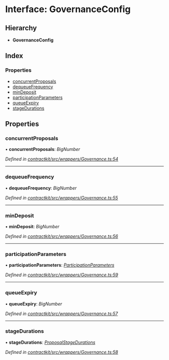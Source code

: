 # Interface: GovernanceConfig

## Hierarchy

* **GovernanceConfig**

## Index

### Properties

* [concurrentProposals](_contractkit_src_wrappers_governance_.governanceconfig.md#concurrentproposals)
* [dequeueFrequency](_contractkit_src_wrappers_governance_.governanceconfig.md#dequeuefrequency)
* [minDeposit](_contractkit_src_wrappers_governance_.governanceconfig.md#mindeposit)
* [participationParameters](_contractkit_src_wrappers_governance_.governanceconfig.md#participationparameters)
* [queueExpiry](_contractkit_src_wrappers_governance_.governanceconfig.md#queueexpiry)
* [stageDurations](_contractkit_src_wrappers_governance_.governanceconfig.md#stagedurations)

## Properties

###  concurrentProposals

• **concurrentProposals**: *BigNumber*

*Defined in [contractkit/src/wrappers/Governance.ts:54](https://github.com/celo-org/celo-monorepo/blob/master/packages/contractkit/src/wrappers/Governance.ts#L54)*

___

###  dequeueFrequency

• **dequeueFrequency**: *BigNumber*

*Defined in [contractkit/src/wrappers/Governance.ts:55](https://github.com/celo-org/celo-monorepo/blob/master/packages/contractkit/src/wrappers/Governance.ts#L55)*

___

###  minDeposit

• **minDeposit**: *BigNumber*

*Defined in [contractkit/src/wrappers/Governance.ts:56](https://github.com/celo-org/celo-monorepo/blob/master/packages/contractkit/src/wrappers/Governance.ts#L56)*

___

###  participationParameters

• **participationParameters**: *[ParticipationParameters](_contractkit_src_wrappers_governance_.participationparameters.md)*

*Defined in [contractkit/src/wrappers/Governance.ts:59](https://github.com/celo-org/celo-monorepo/blob/master/packages/contractkit/src/wrappers/Governance.ts#L59)*

___

###  queueExpiry

• **queueExpiry**: *BigNumber*

*Defined in [contractkit/src/wrappers/Governance.ts:57](https://github.com/celo-org/celo-monorepo/blob/master/packages/contractkit/src/wrappers/Governance.ts#L57)*

___

###  stageDurations

• **stageDurations**: *[ProposalStageDurations](_contractkit_src_wrappers_governance_.proposalstagedurations.md)*

*Defined in [contractkit/src/wrappers/Governance.ts:58](https://github.com/celo-org/celo-monorepo/blob/master/packages/contractkit/src/wrappers/Governance.ts#L58)*
